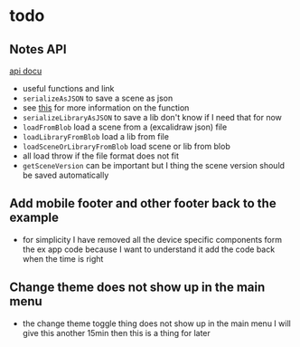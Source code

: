 # todo

## Notes API

[api docu](https://docs.excalidraw.com/docs/@excalidraw/excalidraw/api/utils) 

- useful functions and link
- `serializeAsJSON` to save a scene as json
- see [this](https://github.com/excalidraw/excalidraw/blob/master/packages/excalidraw/data/json.ts#L42) for more information on the function 
- `serializeLibraryAsJSON` to save a lib don't know if I need that for now
- `loadFromBlob` load a scene from a (excalidraw json) file
- `loadLibraryFromBlob` load a lib from file
- `loadSceneOrLibraryFromBlob` load scene or lib from blob
- all load throw if the file format does not fit
- `getSceneVersion` can be important but I thing the scene version should be saved
automatically

## Add mobile footer and other footer back to the example

- for simplicity I have removed all the device specific components form the ex app code because I
  want to understand it add the code back when the time is right

## Change theme does not show up in the main menu

- the change theme toggle thing does not show up in the main menu I will give this another 15min
then this is a thing for later
